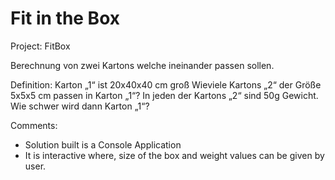 # Fit in the Box

Project: FitBox

Berechnung von zwei Kartons welche ineinander passen sollen.
 
Definition:
Karton „1“ ist 20x40x40 cm groß
Wieviele Kartons „2“ der Größe 5x5x5 cm passen in Karton „1“?
In jeden der Kartons „2“ sind 50g Gewicht. Wie schwer wird dann Karton „1“?

Comments:
- Solution built is a Console Application
- It is interactive where, size of the box and weight values can be given by user. 
